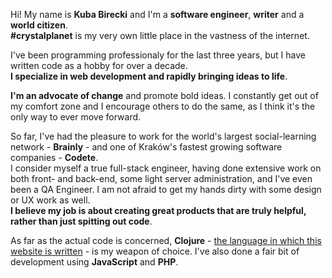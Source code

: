 Hi! My name is **Kuba Birecki** and I'm a **software engineer**, **writer** and a **world citizen**.  
**\#crystalplanet** is my very own little place in the vastness of the internet.

I've been programming professionaly for the last three years, but I have written code as a hobby for over a decade.  
**I specialize in web development and rapidly bringing ideas to life**.

**I'm an advocate of change** and promote bold ideas. I constantly get out of my comfort zone and I encourage others to do the same, as I think it's the only way to ever move forward.

So far, I've had the pleasure to work for the world's largest social-learning network - **Brainly** - and one of Kraków's fastest growing software companies - **Codete**.  
I consider myself a true full-stack engineer, having done extensive work on both front- and back-end, some light server administration, and I've even been a QA Engineer. I am not afraid to get my hands dirty with some design or UX work as well.  
**I believe my job is about creating great products that are truly helpful, rather than just spitting out code**.

As far as the actual code is concerned, **Clojure** - [the language in which this website is written](https://github.com/crystalplanet/home) - is my weapon of choice. I've also done a fair bit of development using **JavaScript** and **PHP**.
